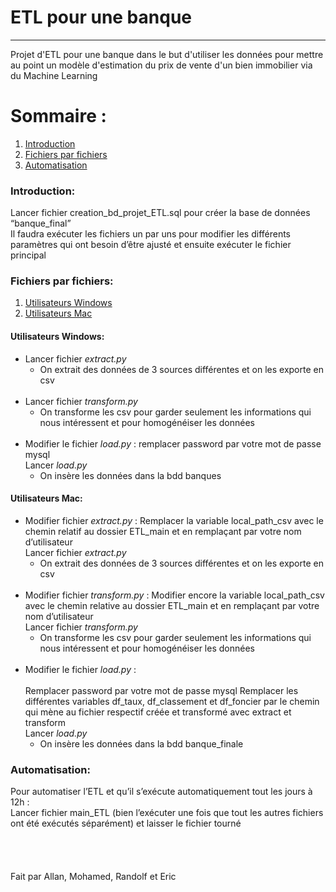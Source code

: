 # ETL pour une banque 
***
Projet d'ETL pour une banque dans le but d'utiliser les données pour mettre au point un modèle d'estimation du prix de vente d'un bien immobilier via du Machine Learning

# Sommaire :
1. [Introduction](#introduction)
2. [Fichiers par fichiers](#fichiers_par_fichiers)
3. [Automatisation](#automatisation)


<a name="introduction"><h3>Introduction: </h3></a>

Lancer fichier creation_bd_projet_ETL.sql pour créer la base de données “banque_final” <br>
Il faudra exécuter les fichiers un par uns pour modifier les différents paramètres qui ont besoin d’être ajusté et ensuite exécuter le fichier principal 

<a name="fichiers_par_fichiers"><h3>Fichiers par fichiers: </h3></a>

1. [Utilisateurs Windows](#windows)
2. [Utilisateurs Mac](#mac)

<a name="windows"><h4>Utilisateurs Windows: </h4></a>
- Lancer fichier <i>extract.py</i> <br>
  - On extrait des données de 3 sources différentes et on les exporte en csv<br><br>
- Lancer fichier <i>transform.py</i><br>
  - On transforme les csv pour garder seulement les informations qui nous intéressent et pour homogénéiser les données<br><br>
- Modifier le fichier <i>load.py</i> : remplacer password par votre mot de passe mysql<br>
Lancer <i>load.py</i><br>
  - On insère les données dans la bdd banques

<a name="mac"><h4>Utilisateurs Mac: </h4></a>
- Modifier fichier <i>extract.py</i> : Remplacer la variable local_path_csv avec le chemin relatif au dossier ETL_main et en remplaçant par votre nom d’utilisateur <br>
Lancer fichier <i>extract.py</i><br>
  - On extrait des données de 3 sources différentes et on les exporte en csv<br><br>
- Modifier fichier <i>transform.py</i> : Modifier encore la variable local_path_csv avec le chemin relative au dossier ETL_main et en remplaçant par votre nom d’utilisateur<br>
Lancer fichier <i>transform.py</i><br>
  - On transforme les csv pour garder seulement les informations qui nous intéressent et pour homogénéiser les données<br><br>
- Modifier le fichier <i>load.py</i> : <br><br>
Remplacer password par votre mot de passe mysql
Remplacer les différentes variables df_taux, df_classement et df_foncier par le chemin qui mène au fichier respectif créée et transformé avec extract et transform<br>
Lancer <i>load.py</i><br>
  - On insère les données dans la bdd banque_finale<br>

<a name="automatisation"><h3>Automatisation: </h3></a>
Pour automatiser l’ETL et qu’il s’exécute automatiquement tout les jours à 12h :<br>
Lancer fichier main_ETL (bien l’exécuter une fois que tout les autres fichiers ont été exécutés séparément) et laisser le fichier tourné
<br><br><br><br><br>
Fait par Allan, Mohamed, Randolf et Eric
